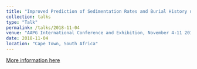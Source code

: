 ```yaml
---
title: "Improved Prediction of Sedimentation Rates and Burial History using Storm Software"
collection: talks
type: "Talk"
permalink: /talks/2018-11-04
venue: "AAPG International Conference and Exhibition, November 4-11 2018"
date: 2018-11-04
location: "Cape Town, South Africa"
---
```

[More information here](https://www.searchanddiscovery.com/abstracts/html/2018/ice2018/abstracts/2989664.html)
